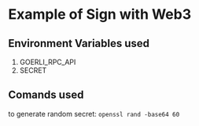 # Example of Sign with Web3

## Environment Variables used
1. GOERLI_RPC_API
2. SECRET

## Comands used
to generate random secret:
    ```
    openssl rand -base64 60
    ```

<!-- to view .md files from vscode use "Ctrl+Shift+V" -->